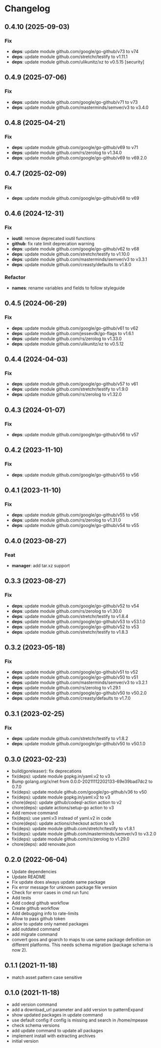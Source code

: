 # Changelog

## 0.4.10 (2025-09-03)

### Fix

- **deps**: update module github.com/google/go-github/v73 to v74
- **deps**: update module github.com/stretchr/testify to v1.11.1
- **deps**: update module github.com/ulikunitz/xz to v0.5.15 [security]

## 0.4.9 (2025-07-06)

### Fix

- **deps**: update module github.com/google/go-github/v71 to v73
- **deps**: update module github.com/masterminds/semver/v3 to v3.4.0

## 0.4.8 (2025-04-21)

### Fix

- **deps**: update module github.com/google/go-github/v69 to v71
- **deps**: update module github.com/rs/zerolog to v1.34.0
- **deps**: update module github.com/google/go-github/v69 to v69.2.0

## 0.4.7 (2025-02-09)

### Fix

- **deps**: update module github.com/google/go-github/v68 to v69

## 0.4.6 (2024-12-31)

### Fix

- **ioutil**: remove deprecated ioutil functions
- **github**: fix rate limit deprecation warning
- **deps**: update module github.com/google/go-github/v62 to v68
- **deps**: update module github.com/stretchr/testify to v1.10.0
- **deps**: update module github.com/masterminds/semver/v3 to v3.3.1
- **deps**: update module github.com/creasty/defaults to v1.8.0

### Refactor

- **names**: rename variables and fields to follow styleguide

## 0.4.5 (2024-06-29)

### Fix

- **deps**: update module github.com/google/go-github/v61 to v62
- **deps**: update module github.com/jessevdk/go-flags to v1.6.1
- **deps**: update module github.com/rs/zerolog to v1.33.0
- **deps**: update module github.com/ulikunitz/xz to v0.5.12

## 0.4.4 (2024-04-03)

### Fix

- **deps**: update module github.com/google/go-github/v57 to v61
- **deps**: update module github.com/stretchr/testify to v1.9.0
- **deps**: update module github.com/rs/zerolog to v1.32.0

## 0.4.3 (2024-01-07)

### Fix

- **deps**: update module github.com/google/go-github/v56 to v57

## 0.4.2 (2023-11-10)

### Fix

- **deps**: update module github.com/google/go-github/v55 to v56

## 0.4.1 (2023-11-10)

### Fix

- **deps**: update module github.com/google/go-github/v55 to v56
- **deps**: update module github.com/rs/zerolog to v1.31.0
- **deps**: update module github.com/google/go-github/v54 to v55

## 0.4.0 (2023-08-27)

### Feat

- **manager**: add tar.xz support

## 0.3.3 (2023-08-27)

### Fix

- **deps**: update module github.com/google/go-github/v52 to v54
- **deps**: update module github.com/rs/zerolog to v1.30.0
- **deps**: update module github.com/stretchr/testify to v1.8.4
- **deps**: update module github.com/google/go-github/v53 to v53.1.0
- **deps**: update module github.com/google/go-github/v52 to v53
- **deps**: update module github.com/stretchr/testify to v1.8.3

## 0.3.2 (2023-05-18)

### Fix

- **deps**: update module github.com/google/go-github/v51 to v52
- **deps**: update module github.com/google/go-github/v50 to v51
- **deps**: update module github.com/masterminds/semver/v3 to v3.2.1
- **deps**: update module github.com/rs/zerolog to v1.29.1
- **deps**: update module github.com/google/go-github/v50 to v50.2.0
- **deps**: update module github.com/creasty/defaults to v1.7.0

## 0.3.1 (2023-02-25)

### Fix

- **deps**: update module github.com/stretchr/testify to v1.8.2
- **deps**: update module github.com/google/go-github/v50 to v50.1.0

## 0.3.0 (2023-02-23)

* build(goreleaser): fix deprecations
* fix(deps): update module gopkg.in/yaml.v2 to v3
* Bump golang.org/x/net from 0.0.0-20211112202133-69e39bad7dc2 to 0.7.0
* fix(deps): update module github.com/google/go-github/v36 to v50
* fix(deps): update module gopkg.in/yaml.v2 to v3
* chore(deps): update github/codeql-action action to v2
* chore(deps): update actions/setup-go action to v3
* Add remove command
* fix(deps): use yaml.v3 instead of yaml.v2 in code
* chore(deps): update actions/checkout action to v3
* fix(deps): update module github.com/stretchr/testify to v1.8.1
* fix(deps): update module github.com/masterminds/semver/v3 to v3.2.0
* fix(deps): update module github.com/rs/zerolog to v1.29.0
* chore(deps): add renovate.json

## 0.2.0 (2022-06-04)

* Update dependencies
* Update README
* Fix update does always update same package
* Fix error message for unknown package file version
* Check for error cases in cmd run func
* Add tests
* Add codeql github workflow
* Create github workflow
* Add debugging info to rate-limits
* Allow to pass github token
* allow to update only named packages
* add outdated command
* add migrate command
* convert goos and goarch to maps to use same package definition on different platforms. This needs schema migration (package schema is now 2).

## 0.1.1 (2021-11-18)

* match asset pattern case sensitive

## 0.1.0 (2021-11-18)

* add version command
* add a download_url parameter and add version to patternExpand
* show updated packages in update command
* use default config if config is missing and search in /home/mpease
* check schema versions
* add update command to update all packages
* implement install with extracting archives
* initial version
